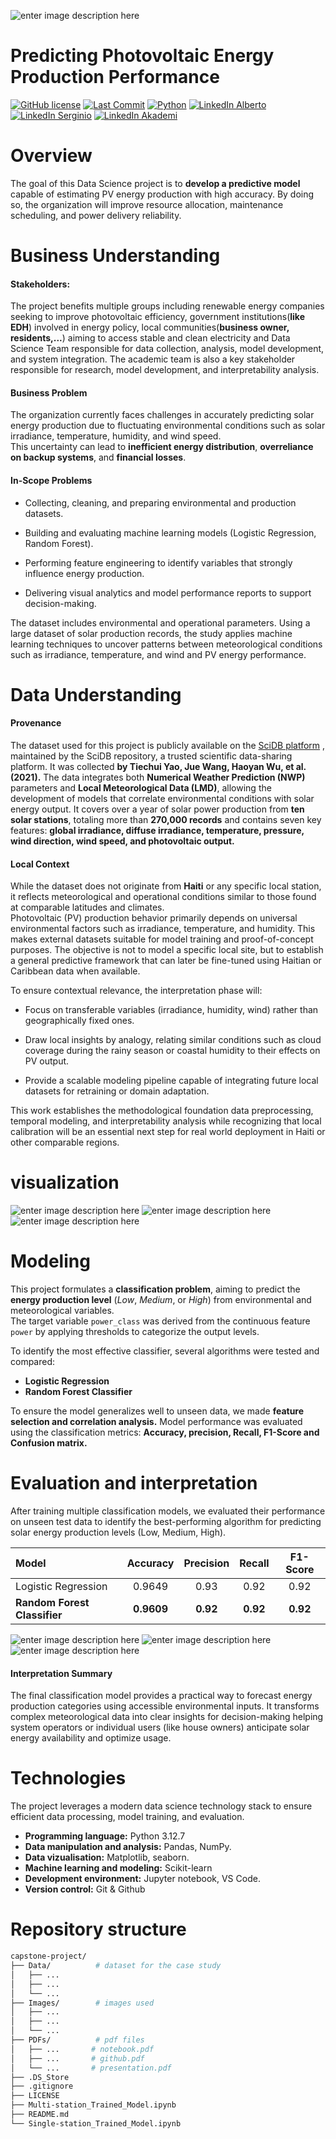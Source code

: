 ![enter image description here](Images/pv_powerstation.png)
# Predicting Photovoltaic Energy Production Performance
[![GitHub license](https://img.shields.io/github/license/tolly00/capstone-project)](https://github.com/tolly00/capstone-project/blob/main/LICENSE)
[![Last Commit](https://img.shields.io/github/last-commit/tolly00/capstone-project)](https://github.com/tolly00/capstone-project/commits/main)
[![Python](https://img.shields.io/badge/python-3.12%2B-blue)](https://www.python.org/)
[![LinkedIn Alberto](https://img.shields.io/badge/LinkedIn-Alberto%20Sylveus-blue?logo=linkedin)](https://www.linkedin.com/in/albertosylveus/)
[![LinkedIn Serginio](https://img.shields.io/badge/LinkedIn-Marcus%20Inossaint-blue?logo=linkedin)](https://www.linkedin.com/in/marcus-inossaint/)
[![LinkedIn Akademi](https://img.shields.io/badge/LinkedIn-Akademi-blue?logo=linkedin)](https://www.linkedin.com/company/myakademico)
# Overview
The goal of this Data Science project is to **develop a predictive model** capable of estimating PV energy production with high accuracy. By doing so, the organization will improve resource allocation, maintenance scheduling, and power delivery reliability.

# Business Understanding
#### **Stakeholders:**  
The project benefits multiple groups including renewable energy companies seeking to improve photovoltaic efficiency, government institutions(**like EDH**) involved in energy policy, local communities(**business owner, residents,...**) aiming to access stable and clean electricity and Data Science Team responsible for data collection, analysis, model development, and system integration. The academic team is also a key stakeholder responsible for research, model development, and interpretability analysis.
    
#### **Business Problem**

The organization currently faces challenges in accurately predicting solar energy production due to fluctuating environmental conditions such as solar irradiance, temperature, humidity, and wind speed.  
This uncertainty can lead to **inefficient energy distribution**, **overreliance on backup systems**, and **financial losses**.

#### **In-Scope Problems**

-   Collecting, cleaning, and preparing environmental and production datasets.
    
-   Building and evaluating machine learning models (Logistic Regression, Random Forest).
    
-   Performing feature engineering to identify variables that strongly influence energy production.
    
-   Delivering visual analytics and model performance reports to support decision-making.

The dataset includes environmental and operational parameters. Using a large dataset of solar production records, the study applies machine learning techniques to uncover patterns between meteorological conditions such as irradiance, temperature, and wind and PV energy performance.

  
# Data Understanding
#### **Provenance**
The dataset used for this project is publicly available on the [SciDB platform](https://www.scidb.cn/en/detail?dataSetId=f8f3d7af144f441795c5781497e56b62) , maintained by the SciDB repository, a trusted scientific data-sharing platform. It was collected **by Tiechui Yao, Jue Wang, Haoyan Wu, et al. (2021).** 
The data integrates both **Numerical Weather Prediction (NWP)** parameters and **Local Meteorological Data (LMD)**, allowing the development of models that correlate environmental conditions with solar energy output. It covers over a year of solar power production from **ten solar stations**, totaling more than **270,000 records** and contains seven key features: **global irradiance, diffuse irradiance, temperature, pressure, wind direction, wind speed, and photovoltaic output.**

#### **Local Context**
While the dataset does not originate from **Haiti** or any specific local station, it reflects meteorological and operational conditions similar to those found at comparable latitudes and climates.  
Photovoltaic (PV) production behavior primarily depends on universal environmental factors such as irradiance, temperature, and humidity. This makes external datasets suitable for model training and proof-of-concept purposes. The objective is not to model a specific local site, but to establish a general predictive framework that can later be fine-tuned using Haitian or Caribbean data when available.

To ensure contextual relevance, the interpretation phase will:

-   Focus on transferable variables (irradiance, humidity, wind) rather than geographically fixed ones.
    
-   Draw local insights by analogy, relating similar conditions such as cloud coverage during the rainy season or coastal humidity to their effects on PV output.
    
-   Provide a scalable modeling pipeline capable of integrating future local datasets for retraining or domain adaptation.
    

This work establishes the methodological foundation data preprocessing, temporal modeling, and interpretability analysis while recognizing that local calibration will be an essential next step for real world deployment in Haiti or other comparable regions.

# visualization
![enter image description here](Images/class_distribution.png)
![enter image description here](Images/power_by_month.png)
![enter image description here](Images/power_by_day_hour.png)


# Modeling
This project formulates a **classification problem**, aiming to predict the **energy production level** (_Low_, _Medium_, or _High_) from environmental and meteorological variables.  
The target variable `power_class` was derived from the continuous feature `power` by applying thresholds to categorize the output levels.

To identify the most effective classifier, several algorithms were tested and compared:

-   **Logistic Regression**
-   **Random Forest Classifier**

To ensure the model generalizes well to unseen data, we made **feature selection and correlation analysis.** Model performance was evaluated using the classification metrics: **Accuracy, precision, Recall, F1-Score and Confusion matrix.**

# Evaluation and interpretation
After training multiple classification models, we evaluated their performance on unseen test data to identify the best-performing algorithm for predicting solar energy production levels (Low, Medium, High).

| **Model** | **Accuracy** | **Precision** | **Recall** | **F1-Score** | 
|:-----------|:-------------:|:--------------:|:------------:|:--------------:|
| Logistic Regression | 0.9649 | 0.93 |0.92  | 0.92 | 
| **Random Forest Classifier** | **0.9609** | **0.92** | **0.92** | **0.92** | 

![enter image description here](Images/lr_conf_matrix.png)
![enter image description here](Images/rf_conf_matrix.png)
![enter image description here](Images/featureImportance.png)

#### Interpretation Summary

The final classification model provides a practical way to forecast energy production categories using accessible environmental inputs.
It transforms complex meteorological data into clear insights for decision-making helping system operators or individual users (like house owners) anticipate solar energy availability and optimize usage.

# Technologies
The project leverages a modern data science technology stack to ensure efficient data processing, model training, and evaluation.

- **Programming language:** Python 3.12.7
- **Data manipulation and analysis:** Pandas, NumPy.
- **Data vizualisation:** Matplotlib, seaborn.
- **Machine learning and modeling:** Scikit-learn
- **Development environment:** Jupyter notebook, VS Code.
- **Version control:** Git & Github

# Repository structure
```bash
capstone-project/
├── Data/          # dataset for the case study
│   ├── ...
│   ├── ...
│   └── ...
├── Images/        # images used
│   ├── ...
│   ├── ...
│   └── ...
├── PDFs/          # pdf files 
│   ├── ...       # notebook.pdf
│   ├── ...       # github.pdf
│   └── ...       # presentation.pdf
├── .DS_Store       
├── .gitignore
├── LICENSE
├── Multi-station_Trained_Model.ipynb
├── README.md    
└── Single-station_Trained_Model.ipynb           
```
